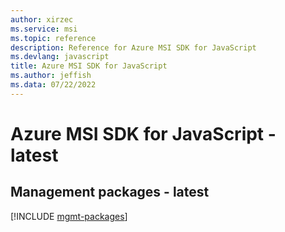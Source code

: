 ```yaml
---
author: xirzec
ms.service: msi
ms.topic: reference
description: Reference for Azure MSI SDK for JavaScript
ms.devlang: javascript
title: Azure MSI SDK for JavaScript
ms.author: jeffish
ms.data: 07/22/2022
---
```

# Azure MSI SDK for JavaScript - latest

## Management packages - latest
[!INCLUDE [mgmt-packages](msi-mgmt-index.md)]